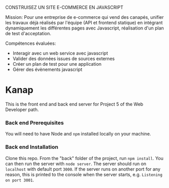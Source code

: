 CONSTRUISEZ UN SITE E-COMMERCE EN JAVASCRIPT

Mission: Pour une entreprise de e-commerce qui vend des canapés, unifier les travaux déjà réalisés par l'équipe (API et frontend statique) en intégrant dynamiquement les différentes pages avec Javascript, réalisation d'un plan de test d'acceptation.

Compétences évaluées:
  * Interagir avec un web service avec javascript
  * Valider des données issues de sources externes
  * Créer un plan de test pour une application
  * Gérer des évènements javascript



# Kanap #

This is the front end and back end server for Project 5 of the Web Developer path.

### Back end Prerequisites ###

You will need to have Node and `npm` installed locally on your machine.

### Back end Installation ###

Clone this repo. From the "back" folder of the project, run `npm install`. You 
can then run the server with `node server`. 
The server should run on `localhost` with default port `3000`. If the
server runs on another port for any reason, this is printed to the
console when the server starts, e.g. `Listening on port 3001`.
